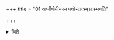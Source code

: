 +++
title = "01 अग्नीषोमीयस्य पशोस्तन्त्रम् प्रक्रमयति"

+++

<details><summary>थिते</summary>

1. (The Adhvaryu) starts the procedure (of the ritual) in connection with the animal (-sacrifice) for Agni-Soma.  
</details>
